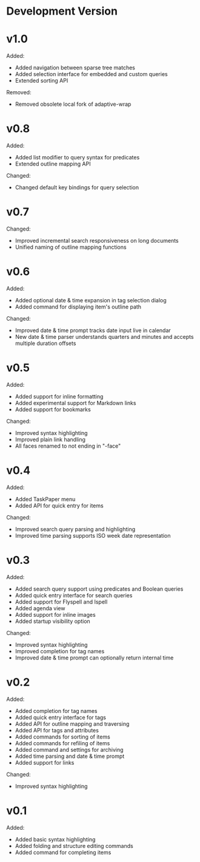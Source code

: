 

# Development Version


# v1.0

Added:

- Added navigation between sparse tree matches
- Added selection interface for embedded and custom queries
- Extended sorting API

Removed:

- Removed obsolete local fork of adaptive-wrap


# v0.8

Added:

- Added list modifier to query syntax for predicates
- Extended outline mapping API

Changed:

- Changed default key bindings for query selection


# v0.7

Changed:

- Improved incremental search responsiveness on long documents
- Unified naming of outline mapping functions


# v0.6

Added:

- Added optional date & time expansion in tag selection dialog
- Added command for displaying item's outline path

Changed:

- Improved date & time prompt tracks date input live in calendar
- New date & time parser understands quarters and minutes and accepts multiple duration offsets


# v0.5

Added:

- Added support for inline formatting
- Added experimental support for Markdown links
- Added support for bookmarks

Changed:

- Improved syntax highlighting
- Improved plain link handling
- All faces renamed to not ending in "-face"


# v0.4

Added:

- Added TaskPaper menu
- Added API for quick entry for items

Changed:

- Improved search query parsing and highlighting
- Improved time parsing supports ISO week date representation


# v0.3

Added:

- Added search query support using predicates and Boolean queries
- Added quick entry interface for search queries
- Added support for Flyspell and Ispell
- Added agenda view
- Added support for inline images
- Added startup visibility option

Changed:

- Improved syntax highlighting
- Improved completion for tag names
- Improved date & time prompt can optionally return internal time


# v0.2

Added:

- Added completion for tag names
- Added quick entry interface for tags
- Added API for outline mapping and traversing
- Added API for tags and attributes
- Added commands for sorting of items
- Added commands for refiling of items
- Added command and settings for archiving
- Added time parsing and date & time prompt
- Added support for links

Changed:

- Improved syntax highlighting


# v0.1

Added:

- Added basic syntax highlighting
- Added folding and structure editing commands
- Added command for completing items

